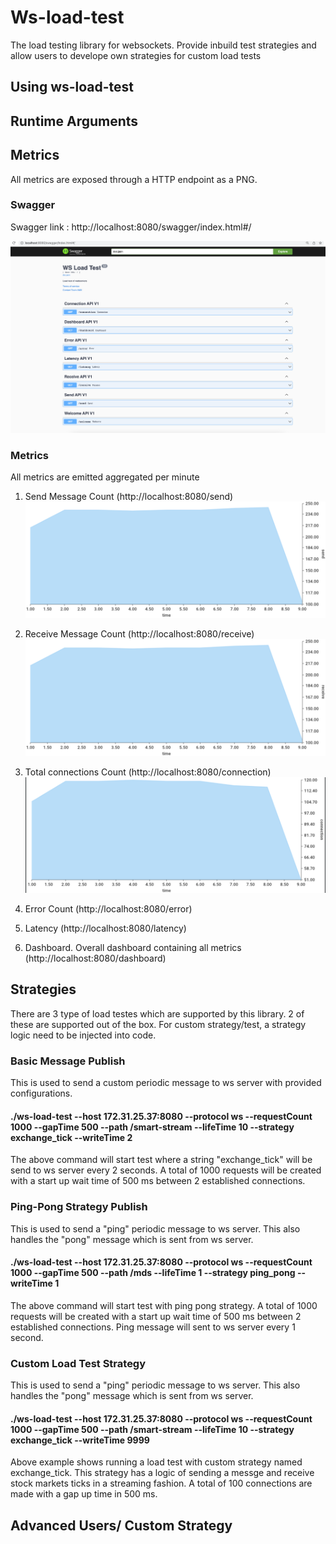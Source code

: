 # Ws-load-test
The load testing library for websockets. Provide inbuild test strategies and allow users to develope own strategies for custom load tests

## Using ws-load-test


## Runtime Arguments


## Metrics

All metrics are exposed through a HTTP endpoint as a PNG.

### Swagger
Swagger link : http://localhost:8080/swagger/index.html#/

![img.png](img.png)

### Metrics
All metrics are emitted aggregated per minute

1. Send Message Count (http://localhost:8080/send)
![img_3.png](img_3.png)

3. Receive Message Count (http://localhost:8080/receive)
![img_2.png](img_2.png)

4. Total connections Count (http://localhost:8080/connection)
![img_1.png](img_1.png)

5. Error Count (http://localhost:8080/error)

6. Latency (http://localhost:8080/latency)

7. Dashboard. Overall dashboard containing all metrics (http://localhost:8080/dashboard)

## Strategies

There are 3 type of load testes which are supported by this library. 2 of these are supported out of the box. For custom strategy/test, a strategy logic need to be injected into code.

### Basic Message Publish
This is used to send a custom periodic message to ws server with provided configurations.

#### ./ws-load-test --host 172.31.25.37:8080 --protocol ws --requestCount 1000 --gapTime 500 --path /smart-stream --lifeTime 10 --strategy exchange_tick --writeTime 2

The above command will start test where a string "exchange_tick" will be send to ws server every 2 seconds. A total of 1000 requests will be created with a start up wait time of 500 ms between 2 established connections.

### Ping-Pong Strategy Publish
This is used to send a "ping" periodic message to ws server. This also handles the "pong" message which is sent from ws server.

#### ./ws-load-test --host 172.31.25.37:8080 --protocol ws --requestCount 1000 --gapTime 500 --path /mds --lifeTime 1 --strategy ping_pong --writeTime 1

The above command will start test with ping pong strategy. A total of 1000 requests will be created with a start up wait time of 500 ms between 2 established connections. Ping message will sent to ws server every 1 second.

### Custom  Load Test Strategy
This is used to send a "ping" periodic message to ws server. This also handles the "pong" message which is sent from ws server.

#### ./ws-load-test --host 172.31.25.37:8080 --protocol ws --requestCount 1000 --gapTime 500 --path /smart-stream --lifeTime 10 --strategy exchange_tick --writeTime 9999

Above example shows running a load test with custom strategy named exchange_tick. This strategy has a logic of sending a messge and receive stock markets ticks in  a streaming fashion. A total of 100 connections are made with a gap up time in 500 ms.


## Advanced Users/ Custom Strategy





   

